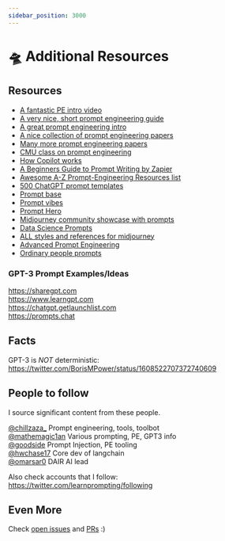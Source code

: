 ```yaml
---
sidebar_position: 3000
---
```


# 🛸 Additional Resources

## Resources

* [A fantastic PE intro video](https://youtube.com/watch?v=dOxUroR57xs&feature=shares)<br/>
* [A very nice, short prompt engineering guide](https://help.openai.com/en/articles6654000-best-practices-for-prompt-engineering-with-openai-api)<br/>
* [A great prompt engineering intro](https://humanloop.com/blog/prompt-engineering-101)<br/>
* [A nice collection of prompt engineering papers](https://github.com/dair-ai/Prompt-Engineering-Guide)<br/>
* [Many more prompt engineering papers](https://github.com/thunlp/PromptPapers)<br/>
* [CMU class on prompt engineering](https://youtu.be/5ef83Wljm-M)<br/>
* [How Copilot works](https://thakkarparth007.github.io/copilot-explorer/posts/copilot-internals.html)<br/>
* [A Beginners Guide to Prompt Writing by Zapier](https://zapier.com/blog/gpt-3-prompt/)<br/>
* [Awesome A-Z Prompt-Engineering Resources list](https://github.com/promptslab/Awesome-Prompt-Engineering)<br/>
* [500 ChatGPT prompt templates](https://www.notion.so/500-ChatGPT-Prompt-Templates-d9541e901b2b4e8f800e819bdc0256da)<br/>
* [Prompt base](https://promptbase.com/) <br/>
* [Prompt vibes](https://www.promptvibes.com/) <br/>
* [Prompt Hero](https://prompthero.com/)
* [Midjourney community showcase with prompts](https://www.midjourney.com/showcase/recent/)<br/>
* [Data Science Prompts](https://github.com/travistangvh/ChatGPT-Data-Science-Prompts.git)
* [ALL styles and references for midjourney](https://github.com/willwulfken/MidJourney-Styles-and-Keywords-Reference)<br/>
* [Advanced Prompt Engineering](https://jamesbachini.com/advanced-midjourney-prompt-engineering/#midjourney-flags)
* [Ordinary people prompts](https://www.ordinarypeopleprompts.com/)


### GPT-3 Prompt Examples/Ideas

https://sharegpt.com <br/>
https://www.learngpt.com <br/>
https://chatgpt.getlaunchlist.com <br/>
https://prompts.chat


## Facts

GPT-3 is *NOT* deterministic: https://twitter.com/BorisMPower/status/1608522707372740609

## People to follow

I source significant content from these people.

[@chillzaza_](https://mobile.twitter.com/chillzaza_) Prompt engineering, tools, toolbot<br/>
[@mathemagic1an](https://mobile.twitter.com/mathemagic1an) Various prompting, PE, GPT3 info<br/>
[@goodside](https://twitter.com/goodside/status/1588247865503010816) Prompt Injection, PE tooling<br/>
[@hwchase17](https://twitter.com/hwchase17) Core dev of langchain<br/>
[@omarsar0](https://twitter.com/omarsar0) DAIR AI lead

Also check accounts that I follow: https://twitter.com/learnprompting/following 

## Even More

Check [open issues](https://github.com/trigaten/Learn_Prompting/issues) and [PRs](https://github.com/trigaten/Learn_Prompting/pulls) :)
